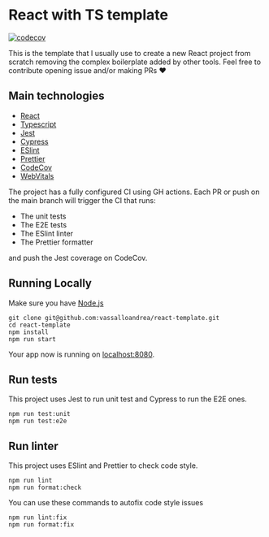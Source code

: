 # React with TS template

[![codecov](https://codecov.io/gh/vassalloandrea/react-template/branch/master/graph/badge.svg?token=F38EP8I67R)](undefined)

This is the template that I usually use to create a new React project from scratch removing
the complex boilerplate added by other tools.
Feel free to contribute opening issue and/or making PRs ❤️

## Main technologies

- [React](https://reactjs.org/)
- [Typescript](https://www.typescriptlang.org/)
- [Jest](https://github.com/facebook/jest)
- [Cypress](https://www.cypress.io/)
- [ESlint](https://github.com/eslint/eslint)
- [Prettier](https://github.com/prettier/prettier)
- [CodeCov](https://about.codecov.io/)
- [WebVitals](https://web.dev/vitals/)

The project has a fully configured CI using GH actions.
Each PR or push on the main branch will trigger the CI that runs:

- The unit tests
- The E2E tests
- The ESlint linter
- The Prettier formatter

and push the Jest coverage on CodeCov.

## Running Locally

Make sure you have [Node.js](http://nodejs.org/)

```
git clone git@github.com:vassalloandrea/react-template.git
cd react-template
npm install
npm run start
```

Your app now is running on [localhost:8080](http://localhost:8080/).

## Run tests

This project uses Jest to run unit test and Cypress to run the E2E ones.

```
npm run test:unit
npm run test:e2e
```

## Run linter

This project uses ESlint and Prettier to check code style.

```
npm run lint
npm run format:check
```

You can use these commands to autofix code style issues

```
npm run lint:fix
npm run format:fix
```
